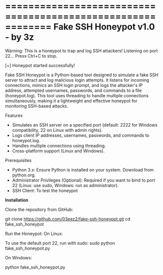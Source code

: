             
============================================================
       Fake SSH Honeypot v1.0 - by 3z
============================================================
Warning: This is a honeypot to trap and log SSH attackers!
Listening on port 22... Press Ctrl+C to stop.

[+] Honeypot started successfully!


Fake SSH Honeypot is a Python-based tool designed to simulate a fake SSH server to attract and log malicious login attempts. It listens for incoming connections, mimics an SSH login prompt, and logs the attacker's IP address, attempted usernames, passwords, and commands to a file (honeypot.log). This tool uses threading to handle multiple connections simultaneously, making it a lightweight and effective honeypot for monitoring SSH-based attacks.

Features
- Simulates an SSH server on a specified port (default: 2222 for Windows compatibility, 22 on Linux with admin rights).
- Logs client IP addresses, usernames, passwords, and commands to honeypot.log.
- Handles multiple connections using threading.
- Cross-platform support (Linux and Windows).

Prerequisites
- Python 3.x: Ensure Python is installed on your system. Download from python.org.
- Administrator Privileges (Optional): Required if you want to bind to port 22 (Linux: use sudo, Windows: run as administrator).
- SSH Client: To test the honeypot


**Installation**

Clone the repository from GitHub:

git clone https://github.com/03eez2/fake-ssh-honeypot.git
cd fake_ssh_honeypot

Run the Honeypot:
On Linux:

To use the default port 22, run with sudo:
sudo python fake_ssh_honeypot.py


On Windows:

python fake_ssh_honeypot.py


